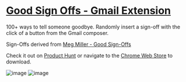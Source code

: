 # [Good Sign Offs - Gmail Extension](https://chrome.google.com/webstore/detail/good-sign-offs-gmail-exte/cjnofdlhmemkhpblcjfebeifobamahle?ref=producthunt)

100+ ways to tell someone goodbye. Randomly insert a sign-off with the click of a button from the Gmail composer.

Sign-Offs derived from [Meg Miller - Good Sign-Offs](https://www.are.na/meg-miller/good-sign-offs)

Check it out on [Product Hunt](https://www.producthunt.com/posts/good-sign-offs-gmail-extension) or navigate to the [Chrome Web Store](https://chrome.google.com/webstore/detail/good-sign-offs-gmail-exte/cjnofdlhmemkhpblcjfebeifobamahle?ref=producthunt) to download.

![image](https://ph-files.imgix.net/c345c057-add9-4b3e-ae85-8a927f780916?auto=format&auto=compress&codec=mozjpeg&cs=strip&w=608&h=380&fit=max&dpr=2)
![image](https://ph-files.imgix.net/2e89ac3f-a85e-4922-8d73-bbeeca5a6195?auto=format&auto=compress&codec=mozjpeg&cs=strip&w=608&h=380&fit=max&dpr=2)
